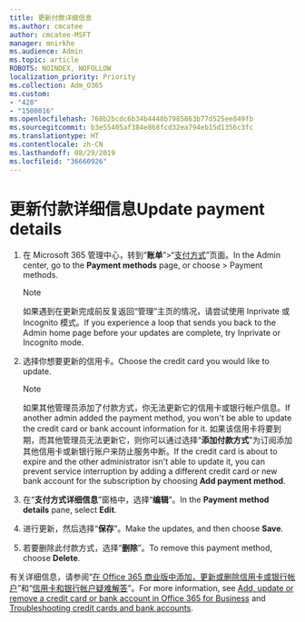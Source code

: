 ```yaml
---
title: 更新付款详细信息
ms.author: cmcatee
author: cmcatee-MSFT
manager: mnirkhe
ms.audience: Admin
ms.topic: article
ROBOTS: NOINDEX, NOFOLLOW
localization_priority: Priority
ms.collection: Adm_O365
ms.custom:
- "428"
- "1500016"
ms.openlocfilehash: 768b2bcdc6b34b4448b7985863b77d525ee849fb
ms.sourcegitcommit: b3e55405af384e868fcd32ea794eb15d1356c3fc
ms.translationtype: HT
ms.contentlocale: zh-CN
ms.lasthandoff: 08/29/2019
ms.locfileid: "36660926"
---
```

# <a name="update-payment-details"></a><span data-ttu-id="60794-102">更新付款详细信息</span><span class="sxs-lookup"><span data-stu-id="60794-102">Update payment details</span></span>

1. <span data-ttu-id="60794-103">在 Microsoft 365 管理中心，转到“**账单**”\>“[支付方式](https://go.microsoft.com/fwlink/p/?linkid=2018806)”页面。</span><span class="sxs-lookup"><span data-stu-id="60794-103">In the Admin center, go to the **Payment methods** page, or choose \> [](https://go.microsoft.com/fwlink/p/?linkid=2018806) Payment methods.</span></span>

    > [!NOTE]
    > <span data-ttu-id="60794-104">如果遇到在更新完成前反复返回“管理”主页的情况，请尝试使用 Inprivate 或 Incognito 模式。</span><span class="sxs-lookup"><span data-stu-id="60794-104">If you experience a loop that sends you back to the Admin home page before your updates are complete, try Inprivate or Incognito mode.</span></span>
  
2. <span data-ttu-id="60794-105">选择你想要更新的信用卡。</span><span class="sxs-lookup"><span data-stu-id="60794-105">Choose the credit card you would like to update.</span></span>

    > [!NOTE]
    > <span data-ttu-id="60794-106">如果其他管理员添加了付款方式，你无法更新它的信用卡或银行帐户信息。</span><span class="sxs-lookup"><span data-stu-id="60794-106">If another admin added the payment method, you won't be able to update the credit card or bank account information for it.</span></span> <span data-ttu-id="60794-107">如果该信用卡将要到期，而其他管理员无法更新它，则你可以通过选择“**添加付款方式**”为订阅添加其他信用卡或新银行账户来防止服务中断。</span><span class="sxs-lookup"><span data-stu-id="60794-107">If the credit card is about to expire and the other administrator isn't able to update it, you can prevent service interruption by adding a different credit card or new bank account for the subscription by choosing **Add payment method**.</span></span>
  
3. <span data-ttu-id="60794-108">在“**支付方式详细信息**”窗格中，选择“**编辑**”。</span><span class="sxs-lookup"><span data-stu-id="60794-108">In the **Payment method details** pane, select **Edit**.</span></span>

4. <span data-ttu-id="60794-109">进行更新，然后选择“**保存**”。</span><span class="sxs-lookup"><span data-stu-id="60794-109">Make the updates, and then choose **Save**.</span></span>

5. <span data-ttu-id="60794-110">若要删除此付款方式，选择“**删除**”。</span><span class="sxs-lookup"><span data-stu-id="60794-110">To remove this payment method, choose **Delete**.</span></span>

<span data-ttu-id="60794-111">有关详细信息，请参阅“[在 Office 365 商业版中添加，更新或删除信用卡或银行帐户](https://docs.microsoft.com/office365/admin/subscriptions-and-billing/add-update-or-remove-credit-card-or-bank-account)”和“[信用卡和银行帐户疑难解答](https://docs.microsoft.com/office365/admin/subscriptions-and-billing/add-update-or-remove-credit-card-or-bank-account#troubleshooting-credit-cards-and-bank-accounts)”。</span><span class="sxs-lookup"><span data-stu-id="60794-111">For more information, see [Add, update or remove a credit card or bank account in Office 365 for Business](https://docs.microsoft.com/office365/admin/subscriptions-and-billing/add-update-or-remove-credit-card-or-bank-account) and [Troubleshooting credit cards and bank accounts](https://docs.microsoft.com/office365/admin/subscriptions-and-billing/add-update-or-remove-credit-card-or-bank-account#troubleshooting-credit-cards-and-bank-accounts).</span></span>